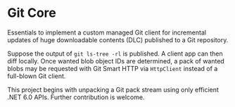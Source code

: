 # Git Core

Essentials to implement a custom managed Git client for incremental updates of huge downloadable contents (DLC) published to a Git repository.

Suppose the output of `git ls-tree -rl` is published. A client app can then diff locally. Once wanted blob object IDs are determined, a pack of wanted blobs may be requested with Git Smart HTTP via `HttpClient` instead of a full-blown Git client.

This project begins with unpacking a Git pack stream using only efficient .NET 6.0 APIs. Further contribution is welcome.